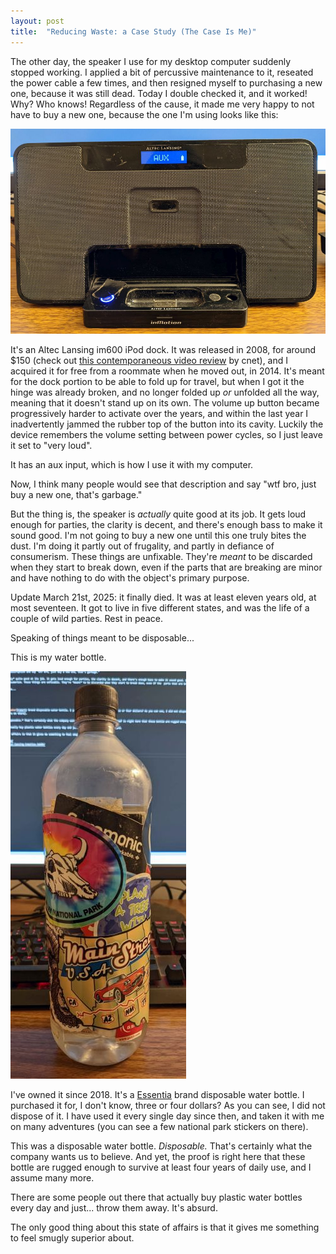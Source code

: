 ```yaml
---
layout: post
title:  "Reducing Waste: a Case Study (The Case Is Me)"
---
```


The other day, the speaker I use for my desktop computer suddenly stopped working. I applied a bit of percussive maintenance to it, reseated the power cable a few times, and then resigned myself to purchasing a new one, because it was still dead. Today I double checked it, and it worked! Why? Who knows! Regardless of the cause, it made me very happy to not have to buy a new one, because the one I'm using looks like this:

![speaker](/images/posts/2022-03-09-on-reuse-and-waste/speaker.jpg)

It's an Altec Lansing im600 iPod dock. It was released in 2008, for around $150 (check out [this contemporaneous video review][cnet] by cnet), and I acquired it for free from a roommate when he moved out, in 2014. It's meant for the dock portion to be able to fold up for travel, but when I got it the hinge was already broken, and no longer folded up *or* unfolded all the way, meaning that it doesn't  stand up on its own. The volume up button became progressively  harder to activate over the years, and within the last year I inadvertently jammed the rubber top of the button into its cavity. Luckily the device remembers the volume setting between power cycles, so I just leave it set to "very loud". 

It has an aux input, which is how I use it with my computer.

Now, I think many people would see that description and say "wtf bro, just buy a new one, that's garbage."

But the thing is, the speaker is *actually* quite good at its job. It gets loud enough for parties, the clarity is decent, and there's enough bass to make it sound good. I'm not going to buy a new one until this one truly bites the dust. I'm doing it partly out of frugality, and partly in defiance of consumerism. These things are unfixable. They're *meant* to be discarded when they start to break down, even if the  parts that are breaking are minor and have nothing to do with the object's primary purpose.

Update March 21st, 2025: it finally died. It was at least eleven years old, at most seventeen. It got to live in five different states, and was the life of a couple of wild parties. Rest in peace.

Speaking of things meant to be disposable... 

This is my water bottle.

![water bottle](/images/posts/2022-03-09-on-reuse-and-waste/bottle.jpg)

I've owned it since 2018. It's a [Essentia][essentia] brand disposable water bottle. I purchased it for, I don't know, three or four dollars? As you can see, I did not dispose of it. I have used it every single day since then, and taken it with me on many adventures (you can see a few national park stickers on there). 

This was a disposable water bottle. *Disposable.* That's certainly what the company wants us to believe. And yet, the proof is right here that these bottle are rugged enough to survive at least four years of daily use, and I assume many more. 

There are some people out there that actually buy plastic water bottles every day and just... throw them away. It's absurd. 

The only good thing about this state of affairs is that it gives me something to feel smugly superior about. 

[essentia]: https://essentiawater.com/
[cnet]: https://www.cnet.com/videos/altec-lansing-inmotion-im600/


